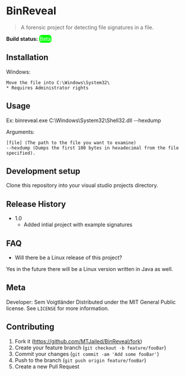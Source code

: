 # BinReveal
> A forensic project for detecting file signatures in a file.

<b>Build status: </b><span style="color: white; background: #00ff00; padding: 2px; border-radius: 7px;">Beta</span>


## Installation

Windows:

```
Move the file into C:\Windows\System32\
* Requires Administrator rights
```

## Usage

Ex: binreveal.exe C:\Windows\System32\Shell32.dll --hexdump

Arguments:

```
[file] (The path to the file you want to examine)
--hexdump (Dumps the first 100 bytes in hexadecimal from the file specified).
```

## Development setup

Clone this repository into your visual studio projects directory.


## Release History
* 1.0
  * Added intial project with example signatures
  
## FAQ

* Will there be a Linux release of this project?

Yes in the future there will be a Linux version written in Java as well.

## Meta

Developer: Sem Voigtländer
Distributed under the MIT General Public license. See ``LICENSE`` for more information.

## Contributing

1. Fork it (<https://github.com/MTJailed/BinReveal/fork>)
2. Create your feature branch (`git checkout -b feature/fooBar`)
3. Commit your changes (`git commit -am 'Add some fooBar'`)
4. Push to the branch (`git push origin feature/fooBar`)
5. Create a new Pull Request
